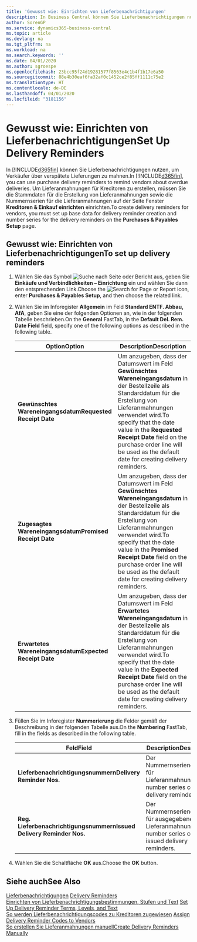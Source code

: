 ```yaml
---
title: 'Gewusst wie: Einrichten von Lieferbenachrichtigungen'
description: In Business Central können Sie Lieferbenachrichtigungen nutzen, um Verkäufer über verspätete Lieferungen zu mahnen.
author: SorenGP
ms.service: dynamics365-business-central
ms.topic: article
ms.devlang: na
ms.tgt_pltfrm: na
ms.workload: na
ms.search.keywords: ''
ms.date: 04/01/2020
ms.author: sgroespe
ms.openlocfilehash: 23bcc95f24d19281577f8563e4c1b4f1b17e6a50
ms.sourcegitcommit: 88e4b30eaf6fa32af0c1452ce2f85ff1111c75e2
ms.translationtype: HT
ms.contentlocale: de-DE
ms.lasthandoff: 04/01/2020
ms.locfileid: "3181156"
---
```

# <a name="set-up-delivery-reminders"></a><span data-ttu-id="5d12c-103">Gewusst wie: Einrichten von Lieferbenachrichtigungen</span><span class="sxs-lookup"><span data-stu-id="5d12c-103">Set Up Delivery Reminders</span></span>
<span data-ttu-id="5d12c-104">In [!INCLUDE[d365fin](../../includes/d365fin_md.md)] können Sie Lieferbenachrichtigungen nutzen, um Verkäufer über verspätete Lieferungen zu mahnen.</span><span class="sxs-lookup"><span data-stu-id="5d12c-104">In [!INCLUDE[d365fin](../../includes/d365fin_md.md)], you can use purchase delivery reminders to remind vendors about overdue deliveries.</span></span> <span data-ttu-id="5d12c-105">Um Lieferanmahnungen für Kreditoren zu erstellen, müssen Sie die Stammdaten für die Erstellung von Lieferanmahnungen sowie die Nummernserien für die Lieferanmahnungen auf der Seite Fenster **Kreditoren & Einkauf einrichten** einrichten.</span><span class="sxs-lookup"><span data-stu-id="5d12c-105">To create delivery reminders for vendors, you must set up base data for delivery reminder creation and number series for the delivery reminders on the **Purchases & Payables Setup** page.</span></span>  

## <a name="to-set-up-delivery-reminders"></a><span data-ttu-id="5d12c-106">Gewusst wie: Einrichten von Lieferbenachrichtigungen</span><span class="sxs-lookup"><span data-stu-id="5d12c-106">To set up delivery reminders</span></span>  

1.  <span data-ttu-id="5d12c-107">Wählen Sie das Symbol ![Suche nach Seite oder Bericht](../../media/ui-search/search_small.png "Symbol „Suche nach Seite oder Bericht“") aus, geben Sie **Einkäufe und Verbindlichkeiten – Einrichtung** ein und wählen Sie dann den entsprechenden Link.</span><span class="sxs-lookup"><span data-stu-id="5d12c-107">Choose the ![Search for Page or Report](../../media/ui-search/search_small.png "Search for Page or Report icon") icon, enter **Purchases & Payables Setup**, and then choose the related link.</span></span>  
2.  <span data-ttu-id="5d12c-108">Wählen Sie im Inforegister **Allgemein** im Feld **Standard ENTF. Abbau, AfA**, geben Sie eine der folgenden Optionen an, wie in der folgenden Tabelle beschrieben.</span><span class="sxs-lookup"><span data-stu-id="5d12c-108">On the **General** FastTab, in the **Default Del. Rem. Date Field** field, specify one of the following options as described in the following table.</span></span>  

    |<span data-ttu-id="5d12c-109">Option</span><span class="sxs-lookup"><span data-stu-id="5d12c-109">Option</span></span>|<span data-ttu-id="5d12c-110">Description</span><span class="sxs-lookup"><span data-stu-id="5d12c-110">Description</span></span>|  
    |----------------------------------|---------------------------------------|  
    |<span data-ttu-id="5d12c-111">**Gewünschtes Wareneingangsdatum**</span><span class="sxs-lookup"><span data-stu-id="5d12c-111">**Requested Receipt Date**</span></span>|<span data-ttu-id="5d12c-112">Um anzugeben, dass der Datumswert im Feld **Gewünschtes Wareneingangsdatum** in der Bestellzeile als Standarddatum für die Erstellung von Lieferanmahnungen verwendet wird.</span><span class="sxs-lookup"><span data-stu-id="5d12c-112">To specify that the date value in the **Requested Receipt Date** field on the purchase order line will be used as the default date for creating delivery reminders.</span></span>|  
    |<span data-ttu-id="5d12c-113">**Zugesagtes Wareneingangsdatum**</span><span class="sxs-lookup"><span data-stu-id="5d12c-113">**Promised Receipt Date**</span></span>|<span data-ttu-id="5d12c-114">Um anzugeben, dass der Datumswert im Feld **Gewünschtes Wareneingangsdatum** in der Bestellzeile als Standarddatum für die Erstellung von Lieferanmahnungen verwendet wird.</span><span class="sxs-lookup"><span data-stu-id="5d12c-114">To specify that the date value in the **Promised Receipt Date** field on the purchase order line will be used as the default date for creating delivery reminders.</span></span>|  
    |<span data-ttu-id="5d12c-115">**Erwartetes Wareneingangsdatum**</span><span class="sxs-lookup"><span data-stu-id="5d12c-115">**Expected Receipt Date**</span></span>|<span data-ttu-id="5d12c-116">Um anzugeben, dass der Datumswert im Feld **Erwartetes Wareneingangsdatum** in der Bestellzeile als Standarddatum für die Erstellung von Lieferanmahnungen verwendet wird.</span><span class="sxs-lookup"><span data-stu-id="5d12c-116">To specify that the date value in the **Expected Receipt Date** field on the purchase order line will be used as the default date for creating delivery reminders.</span></span>|  

3.  <span data-ttu-id="5d12c-117">Füllen Sie im Inforegister **Nummerierung** die Felder gemäß der Beschreibung in der folgenden Tabelle aus.</span><span class="sxs-lookup"><span data-stu-id="5d12c-117">On the **Numbering** FastTab, fill in the fields as described in the following table.</span></span>  

    |<span data-ttu-id="5d12c-118">Feld</span><span class="sxs-lookup"><span data-stu-id="5d12c-118">Field</span></span>|<span data-ttu-id="5d12c-119">Description</span><span class="sxs-lookup"><span data-stu-id="5d12c-119">Description</span></span>|  
    |---------------------------------|---------------------------------------|  
    |<span data-ttu-id="5d12c-120">**Lieferbenachrichtigungsnummern**</span><span class="sxs-lookup"><span data-stu-id="5d12c-120">**Delivery Reminder Nos.**</span></span>|<span data-ttu-id="5d12c-121">Der Nummernseriencode für Lieferanmahnungen.</span><span class="sxs-lookup"><span data-stu-id="5d12c-121">The number series code for delivery reminders.</span></span>|  
    |<span data-ttu-id="5d12c-122">**Reg. Lieferbenachrichtigungsnummern**</span><span class="sxs-lookup"><span data-stu-id="5d12c-122">**Issued Delivery Reminder Nos.**</span></span>|<span data-ttu-id="5d12c-123">Der Nummernseriencode für ausgegebene Lieferanmahnungen.</span><span class="sxs-lookup"><span data-stu-id="5d12c-123">The number series code for issued delivery reminders.</span></span>|  

4.  <span data-ttu-id="5d12c-124">Wählen Sie die Schaltfläche **OK** aus.</span><span class="sxs-lookup"><span data-stu-id="5d12c-124">Choose the **OK** button.</span></span>  

## <a name="see-also"></a><span data-ttu-id="5d12c-125">Siehe auch</span><span class="sxs-lookup"><span data-stu-id="5d12c-125">See Also</span></span>  
 <span data-ttu-id="5d12c-126">[Lieferbenachrichtigungen](delivery-reminders.md) </span><span class="sxs-lookup"><span data-stu-id="5d12c-126">[Delivery Reminders](delivery-reminders.md) </span></span>  
 <span data-ttu-id="5d12c-127">[Einrichten von Lieferbenachrichtigungsbestimmungen, Stufen und Text](how-to-set-up-delivery-reminder-terms-levels-and-text.md) </span><span class="sxs-lookup"><span data-stu-id="5d12c-127">[Set Up Delivery Reminder Terms, Levels, and Text](how-to-set-up-delivery-reminder-terms-levels-and-text.md) </span></span>  
 <span data-ttu-id="5d12c-128">[So werden Lieferbenachrichtigungscodes zu Kreditoren zugewiesen](how-to-assign-delivery-reminder-codes-to-vendors.md) </span><span class="sxs-lookup"><span data-stu-id="5d12c-128">[Assign Delivery Reminder Codes to Vendors](how-to-assign-delivery-reminder-codes-to-vendors.md) </span></span>  
 [<span data-ttu-id="5d12c-129">So erstellen Sie Lieferanmahnungen manuell</span><span class="sxs-lookup"><span data-stu-id="5d12c-129">Create Delivery Reminders Manually</span></span>](how-to-create-delivery-reminders-manually.md)
